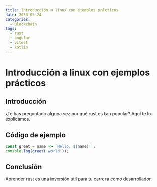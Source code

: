 ```yaml
---
title: Introducción a linux con ejemplos prácticos
date: 2033-03-24
categories:
  - Blockchain
tags:
  - rust
  - angular
  - vitest
  - kotlin
---
```


# Introducción a linux con ejemplos prácticos

## Introducción

¿Te has preguntado alguna vez por qué rust es tan popular? Aquí te lo explicamos.

## Código de ejemplo

```javascript
const greet = name => `Hello, ${name}!`;
console.log(greet('world'));
```

## Conclusión

Aprender rust es una inversión útil para tu carrera como desarrollador.